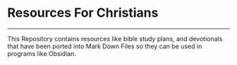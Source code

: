 # Resources For Christians
---

This Repository contains resources like bible study plans, and devotionals that have been ported into Mark Down Files so they can be used in programs like Obsidian.

